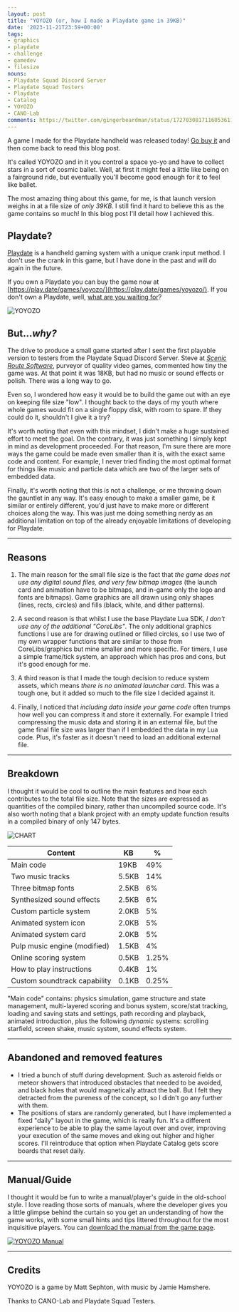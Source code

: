 ```yaml
---
layout: post
title: "YOYOZO (or, how I made a Playdate game in 39KB)"
date: '2023-11-21T23:59+00:00'
tags:
- graphics
- playdate
- challenge
- gamedev
- filesize
nouns:
- Playdate Squad Discord Server
- Playdate Squad Testers
- Playdate
- Catalog
- YOYOZO
- CANO-Lab
comments: https://twitter.com/gingerbeardman/status/1727030817116053611
---
```


A game I made for the Playdate handheld was released today! [Go buy it](https://play.date/games/yoyozo/) and then come back to read this blog post.

It's called YOYOZO and in it you control a space yo-yo and have to collect stars in a sort of cosmic ballet. Well, at first it might feel a little like being on a fairground ride, but eventually you'll become good enough for it to feel like ballet.

The most amazing thing about this game, for me, is that launch version weighs in at a file size of *only 39KB*. I still find it hard to believe this as the game contains so much! In this blog post I'll detail how I achieved this.

## Playdate?

[Playdate](https://play.date) is a handheld gaming system with a unique crank input method. I don't use the crank in this game, but I have done in the past and will do again in the future. 

If you own a Playdate you can buy the game now at [https://play.date/games/yoyozo/](https://play.date/games/yoyozo/). If you don't own a Playdate, well, [what are you waiting for](https://play.date)?

![YOYOZO](https://cdn.gingerbeardman.com/images/posts/yoyozo-teaser.gif#playdate)

## But...*why?*

The drive to produce a small game started after I sent the first playable version to testers from the Playdate Squad Discord Server. Steve at [*Scenic Route Software*](http://scenicroutesoftware.com), purveyor of quality video games, commented how tiny the game was. At that point it was 18KB, but had no music or sound effects or polish. There was a long way to go. 

Even so, I wondered how easy it would be to build the game out with an eye on keeping file size "low". I thought back to the days of my youth where whole games would fit on a single floppy disk, with room to spare. If they could do it, shouldn't I give it a try?

It's worth noting that even with this mindset, I didn't make a huge sustained effort to meet the goal. On the contrary, it was just something I simply kept in mind as development proceeded. For that reason, I'm sure there are more ways the game could be made even smaller than it is, with the exact same code and content. For example, I never tried finding the most optimal format for things like music and particle data which are two of the larger sets of embedded data.

Finally, it's worth noting that this is not a challenge, or me throwing down the gauntlet in any way. It's easy enough to make a smaller game, be it similar or entirely different, you'd just have to make more or different choices along the way. This was just me doing something nerdy as an additional limitation on top of the already enjoyable limitations of developing for Playdate.

----

## Reasons

1. The main reason for the small file size is the fact that *the game does not use any digital sound files, and very few bitmap images* (the launch card and animation have to be bitmaps, and in-game only the logo and fonts are bitmaps). Game graphics are all drawn using only shapes (lines, rects, circles) and fills (black, white, and dither patterns).

2. A second reason is that whilst I use the base Playdate Lua SDK, *I don't use any of the additional "CoreLibs"*. The only additional graphics functions I use are for drawing outlined or filled circles, so I use two of my own wrapper functions that are similar to those from CoreLibs/graphics but mine smaller and more specific. For timers, I use a simple frame/tick system, an approach which has pros and cons, but it's good enough for me.

3. A third reason is that I made the tough decision to reduce system assets, which means *there is no animated launcher card*. This was a tough one, but it added so much to the file size I decided against it.

4. Finally, I noticed that *including data inside your game code* often trumps how well you can compress it and store it externally. For example I tried compressing the music data and storing it in an external file, but the game final file size was larger than if I embedded the data in my Lua code. Plus, it's faster as it doesn't need to load an additional external file.

---

## Breakdown

I thought it would be cool to outline the main features and how each contributes to the total file size. Note that the sizes are expressed as quantities of the compiled binary, rather than uncompiled source code. It's also worth noting that a blank project with an empty update function results in a compiled binary of only 147 bytes.

![CHART](https://cdn.gingerbeardman.com/images/posts/yoyozo-chart.png)

|Content|KB|%|
|-------------|--|--|
|Main code| 19KB | 49%|
|Two music tracks | 5.5KB| 14%|
|Three bitmap fonts | 2.5KB| 6%|
|Synthesized sound effects| 2.5KB| 6%|
|Custom particle system | 2.0KB| 5%|
|Animated system icon | 2.0KB| 5%|
|Animated system card | 2.0KB| 5%|
|Pulp music engine (modified) | 1.5KB| 4%|
|Online scoring system| 0.5KB| 1.25%|
|How to play instructions | 0.4KB| 1%|
|Custom soundtrack capability | 0.1KB| 0.25%|

"Main code" contains: physics simulation, game structure and state management, multi-layered scoring and bonus system, score/stat tracking, loading and saving stats and settings, path recording and playback, animated introduction, plus the following *dynamic* systems: scrolling starfield, screen shake, music system, sound effects system.

----

## Abandoned and removed features

- I tried a bunch of stuff during development. Such as asteroid fields or meteor showers that introduced obstacles that needed to be avoided, and black holes that would magnetically attract the ball. But I felt they detracted from the pureness of the concept, so I didn't go any further with them.
- The positions of stars are randomly generated, but I have implemented a fixed "daily" layout in the game, which is really fun. It's a different experience to be able to play the same layout over and over, improving your execution of the same moves and eking out higher and higher scores. I'll reintroduce that option when Playdate Catalog gets score boards that reset daily.

----

## Manual/Guide

I thought it would be fun to write a manual/player's guide in the old-school style. I love reading those sorts of manuals, where the developer gives you a little glimpse behind the curtain so you get an understanding of how the game works, with some small hints and tips littered throughout for the most inquisitive players. You can [download the manual from the game page](https://play.date/games/yoyozo/).

[![YOYOZO Manual](https://cdn.gingerbeardman.com/images/posts/yoyozo-manual.png)](https://play.date/games/yoyozo/)

----

## Credits

YOYOZO is a game by Matt Sephton, with music by Jamie Hamshere.

Thanks to CANO-Lab and Playdate Squad Testers.
